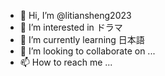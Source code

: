 - 👋 Hi, I’m @litiansheng2023
- 👀 I’m interested in ドラマ
- 🌱 I’m currently learning 日本語
- 💞️ I’m looking to collaborate on ...
- 📫 How to reach me ...

<!---
litiansheng2023/litiansheng2023 is a ✨ special ✨ repository because its `README.md` (this file) appears on your GitHub profile.
You can click the Preview link to take a look at your changes.
--->
